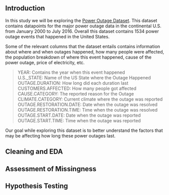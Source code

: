 ## Introduction

In this study we will be exploring the [Power Outage Dataset](https://dsc80.com/project3/power-outages). This dataset contains datapoints for the major power outage data in the continental U.S. from January 2000 to July 2016. Overall this dataset contains 1534 power outage events that happened in the United States.

Some of the relevant columns that the dataset entails contains information about where and when outages happened, how many people were affected, the population breakdown of where this event happened, cause of the power outage, price of electricity, etc. 

> YEAR: Contains the year when this event happened <br>
> U.S._STATE: Name of the US State where the Outage Happened <br>
> OUTAGE.DURATION: How long did each duration last <br>
> CUSTOMERS.AFFECTED: How many people got affected <br>
> CAUSE.CATEGORY: The reported reason for the Outage <br>
> CLIMATE.CATEGORY: Current climate where the outage was reported <br>
> OUTAGE.RESTORATION.DATE: Date when the outage was resolved <br>
> OUTAGE.RESTORATION.TIME: Time when the outage was resolved <br>
> OUTAGE.START.DATE: Date when the outage was reported <br>
> OUTAGE.START.TIME: Time when the outage was reported <br>

Our goal while exploring this dataset is to better understand the factors that may be affecting how long these power outages last.





## Cleaning and EDA


## Assessment of Missingness


## Hypothesis Testing



